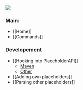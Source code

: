 ![](https://i.imgur.com/puadJ8Z.png)

### Main:
* [[Home]]
* [[Commands]]

### Developement
* [[Hooking into PlaceholderAPI]]
  * [Maven](Hooking-into-PlaceholderAPI#maven)
  * [Other](Hooking-into-PlaceholderAPI#other-ides-not-using-mavengradle)
* [[Adding own placeholders]]
* [[Parsing other placeholders]]